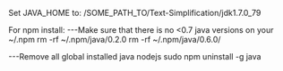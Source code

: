 Set JAVA_HOME to:
/SOME_PATH_TO/Text-Simplification/jdk1.7.0_79


For npm install:
---Make sure that there is no <0.7 java versions on your ~/.npm
rm  -rf  ~/.npm/java/0.2.0
rm -rf  ~/.npm/java/0.6.0/

---Remove all global installed java nodejs 
sudo npm uninstall -g java
